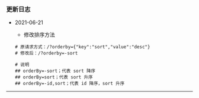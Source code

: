 ### 更新日志

* 2021-06-21

  * 修改排序方法

  ```shell
  # 原请求方式：/?orderby={"key":"sort","value":"desc"}
  # 修改后：/?orderby=-sort
  
  # 说明
  ## orderBy=-sort；代表 sort 降序
  ## orderBy=sort；代表 sort 升序
  ## orderBy=-id,sort；代表 id 降序，sort 升序
  ```

---


